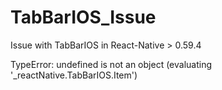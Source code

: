 # TabBarIOS_Issue
Issue with TabBarIOS in React-Native > 0.59.4

TypeError: undefined is not an object (evaluating '_reactNative.TabBarIOS.Item')
